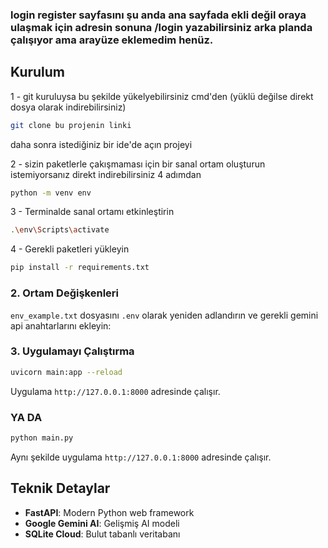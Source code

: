 ### login register sayfasını şu anda ana sayfada ekli değil oraya ulaşmak için adresin sonuna /login yazabilirsiniz arka planda çalışıyor ama arayüze eklemedim henüz.

## Kurulum
1 - git kuruluysa bu şekilde yükelyebilirsiniz cmd'den (yüklü değilse direkt dosya olarak indirebilirsiniz) 
```bash
git clone bu projenin linki
```
daha sonra istediğiniz bir ide'de açın projeyi


2 - sizin paketlerle çakışmaması için bir sanal ortam oluşturun istemiyorsanız direkt indirebilirsiniz 4 adımdan
```bash
python -m venv env
```

3 - Terminalde sanal ortamı etkinleştirin 

```bash
.\env\Scripts\activate

```


4 - Gerekli paketleri yükleyin 
```bash
pip install -r requirements.txt
```



### 2. Ortam Değişkenleri
`env_example.txt` dosyasını `.env` olarak yeniden adlandırın ve gerekli gemini api  anahtarlarını ekleyin:



### 3. Uygulamayı Çalıştırma

```bash
uvicorn main:app --reload
```

Uygulama `http://127.0.0.1:8000` adresinde çalışır.


### YA DA

```bash
python main.py
```
Aynı şekilde uygulama `http://127.0.0.1:8000` adresinde çalışır.
## Teknik Detaylar

- **FastAPI**: Modern Python web framework
- **Google Gemini AI**: Gelişmiş AI modeli
- **SQLite Cloud**: Bulut tabanlı veritabanı





